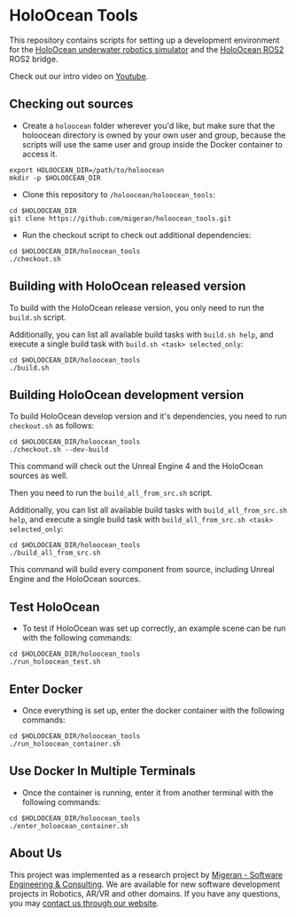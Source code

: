 # HoloOcean Tools

This repository contains scripts for setting up a development environment for the [HoloOcean underwater robotics simulator](https://holoocean.readthedocs.io) and the [HoloOcean ROS2](https://github.com/migeran/holoocean_ros) ROS2 bridge.

Check out our intro video on [Youtube](https://www.youtube.com/watch?v=kyBcfZYSLzc).

## Checking out sources

- Create a ```holoocean``` folder wherever you'd like, but make sure that the holoocean directory is owned by your own user and group, because the scripts will use the same user and group inside the Docker container to access it.

```
export HOLOOCEAN_DIR=/path/to/holoocean
mkdir -p $HOLOOCEAN_DIR
```

- Clone this repository to ```/holoocean/holoocean_tools```:

```
cd $HOLOOCEAN_DIR
git clone https://github.com/migeran/holoocean_tools.git
```

- Run the checkout script to check out additional dependencies:

```
cd $HOLOOCEAN_DIR/holoocean_tools
./checkout.sh
```

## Building with HoloOcean released version

To build with the HoloOcean release version, you only need to run the ```build.sh``` script.

Additionally, you can list all available build tasks with ```build.sh help```, and execute a single build task with ```build.sh <task> selected_only```:

```
cd $HOLOOCEAN_DIR/holoocean_tools
./build.sh
```

## Building HoloOcean development version

To build HoloOcean develop version and it's dependencies, you need to run ``checkout.sh`` as follows:

```
cd $HOLOOCEAN_DIR/holoocean_tools
./checkout.sh --dev-build
```

This command will check out the Unreal Engine 4 and the HoloOcean sources as well.

Then you need to run the ```build_all_from_src.sh``` script. 

Additionally, you can list all available build tasks with ```build_all_from_src.sh help```, and execute a single build task with ```build_all_from_src.sh <task> selected_only```:

```
cd $HOLOOCEAN_DIR/holoocean_tools
./build_all_from_src.sh
```

This command will build every component from source, including Unreal Engine and the HoloOcean sources.

## Test HoloOcean

- To test if HoloOcean was set up correctly, an example scene can be run with the following commands:
```
cd $HOLOOCEAN_DIR/holoocean_tools
./run_holoocean_test.sh
```

## Enter Docker

- Once everything is set up, enter the docker container with the following commands:
```
cd $HOLOOCEAN_DIR/holoocean_tools
./run_holoocean_container.sh
```

## Use Docker In Multiple Terminals

- Once the container is running, enter it from another terminal with the following commands:
```
cd $HOLOOCEAN_DIR/holoocean_tools
./enter_holoocean_container.sh
```

## About Us

This project was implemented as a research project by [Migeran - Software Engineering & Consulting](https://migeran.com).
We are available for new software development projects in Robotics, AR/VR and other domains. If you have any questions, you may [contact us through our website](https://migeran.com/contact).
